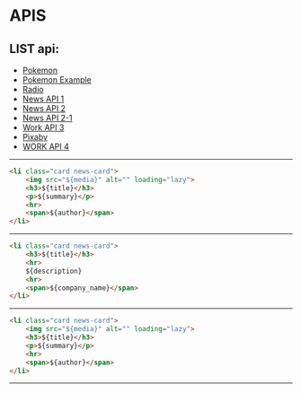 # APIS

## LIST api:

- [Pokemon](https://pokeapi.co/)
- [Pokemon Example](https://pokeapi.co/api/v2/pokemon?offset=30&limit=10)
- [Radio](https://rapidapi.com/herihermwn/api/50k-radio-stations/)
- [News API 1](https://newsapi.org/docs/endpoints/everything)
- [News API 2](https://rapidapi.com/newscatcher-api-newscatcher-api-default/api/free-news/)
- [News API 2-1](https://free-docs.newscatcherapi.com/#request-parameters)
- [Work API 3](https://rapidapi.com/arbeitnow/api/arbeitnow-free-job-board/)
- [Pixaby](https://pixabay.com/api/docs/)
- [WORK API 4](https://documenter.getpostman.com/view/18545278/UVJbJdKh)

---

```HTML
<li class="card news-card">
    <img src="${media}" alt="" loading="lazy">
    <h3>${title}</h3>
    <p>${summary}</p>
    <hr>
    <span>${author}</span>
</li>
```

---

```HTML
<li class="card news-card">
    <h3>${title}</h3>
    <hr>
    ${description}
    <hr>
    <span>${company_name}</span>
</li>
```

---

```HTML
<li class="card news-card">
    <img src="${media}" alt="" loading="lazy">
    <h3>${title}</h3>
    <p>${summary}</p>
    <hr>
    <span>${author}</span>
</li>
```

---
